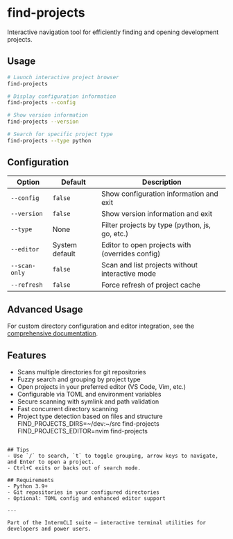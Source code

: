 # find-projects

Interactive navigation tool for efficiently finding and opening development projects.

## Usage

```bash
# Launch interactive project browser
find-projects

# Display configuration information
find-projects --config

# Show version information
find-projects --version

# Search for specific project type
find-projects --type python
```

## Configuration

| Option | Default | Description |
|--------|---------|-------------|
| `--config` | `false` | Show configuration information and exit |
| `--version` | `false` | Show version information and exit |
| `--type` | None | Filter projects by type (python, js, go, etc.) |
| `--editor` | System default | Editor to open projects with (overrides config) |
| `--scan-only` | `false` | Scan and list projects without interactive mode |
| `--refresh` | `false` | Force refresh of project cache |

## Advanced Usage

For custom directory configuration and editor integration, see the [comprehensive documentation](../docs/tools/find-projects.md).

## Features

- Scans multiple directories for git repositories
- Fuzzy search and grouping by project type
- Open projects in your preferred editor (VS Code, Vim, etc.)
- Configurable via TOML and environment variables
- Secure scanning with symlink and path validation
- Fast concurrent directory scanning
- Project type detection based on files and structure
FIND_PROJECTS_DIRS=~/dev:~/src find-projects
FIND_PROJECTS_EDITOR=nvim find-projects
```

## Tips
- Use `/` to search, `t` to toggle grouping, arrow keys to navigate, and Enter to open a project.
- Ctrl+C exits or backs out of search mode.

## Requirements
- Python 3.9+
- Git repositories in your configured directories
- Optional: TOML config and enhanced editor support

---

Part of the IntermCLI suite – interactive terminal utilities for developers and power users.
